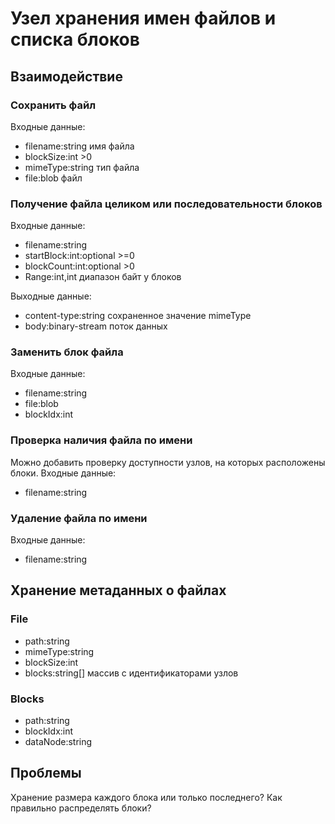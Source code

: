 # Узел хранения имен файлов и списка блоков

## Взаимодействие

### Сохранить файл

Входные данные:
- filename:string имя файла
- blockSize:int >0
- mimeType:string тип файла
- file:blob файл

### Получение файла целиком или последовательности блоков

Входные данные:
- filename:string
- startBlock:int:optional >=0
- blockCount:int:optional >0
- Range:int,int диапазон байт у блоков

Выходные данные:
- content-type:string сохраненное значение mimeType 
- body:binary-stream поток данных

### Заменить блок файла

Входные данные:
- filename:string
- file:blob
- blockIdx:int

### Проверка наличия файла по имени

Можно добавить проверку доступности узлов, на которых расположены блоки. 
Входные данные:
- filename:string

### Удаление файла по имени

Входные данные:
- filename:string


## Хранение метаданных о файлах

### File

- path:string
- mimeType:string
- blockSize:int
- blocks:string[] массив с идентификаторами узлов

### Blocks

- path:string
- blockIdx:int
- dataNode:string


## Проблемы

Хранение размера каждого блока или только последнего?
Как правильно распределять блоки?